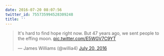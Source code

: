 ```yaml
---
date: 2016-07-20 08:07:56
twitter_id: 755735994528309248
title: ''
---
```


<blockquote class="twitter-tweet"><p lang="en" dir="ltr">It&#39;s hard to find hope right now. But 47 years ago, we sent people to the effing moon. <a href="https://t.co/E5WGV7C9YT">pic.twitter.com/E5WGV7C9YT</a></p>&mdash; James Williams (@willia4) <a href="https://twitter.com/willia4/status/755729813982289920?ref_src=twsrc%5Etfw">July 20, 2016</a></blockquote>
<script async src="https://platform.twitter.com/widgets.js" charset="utf-8"></script>
